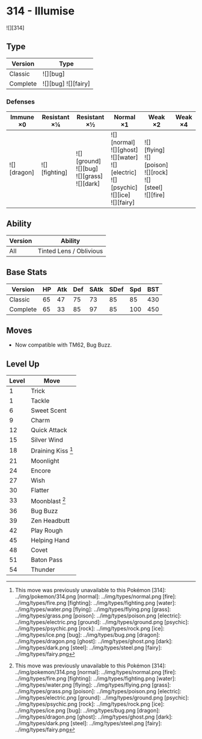 # 314 - Illumise
![][314]

## Type

Version  | Type
---      | ---
Classic  | ![][bug]
Complete | ![][bug]  ![][fairy]

### Defenses

Immune ×0       | Resistant ×¼      | Resistant ×½                                           | Normal ×1                                                                                              | Weak ×2                                                                | Weak ×4
---             | ---               | ---                                                    | ---                                                                                                    | ---                                                                    | ---
![][dragon]<br> | ![][fighting]<br> | ![][ground]<br>![][bug]<br>![][grass]<br>![][dark]<br> | ![][normal]<br>![][ghost]<br>![][water]<br>![][electric]<br>![][psychic]<br>![][ice]<br>![][fairy]<br> | ![][flying]<br>![][poison]<br>![][rock]<br>![][steel]<br>![][fire]<br> | &nbsp;

## Ability

Version | Ability
---     | ---
All     | Tinted Lens / Oblivious

## Base Stats

Version  | HP  | Atk | Def | SAtk | SDef | Spd | BST
---      | --- | --- | --- | ---  | ---  | --- | ---
Classic  | 65  | 47  | 75  | 73   | 85   | 85  | 430
Complete | 65  | 33  | 85  | 97   | 85   | 100 | 450

## Moves

 - Now compatible with TM62, Bug Buzz.

## Level Up

Level | Move
---   | ---
1     | Trick
1     | Tackle
6     | Sweet Scent
9     | Charm
12    | Quick Attack
15    | Silver Wind
18    | Draining Kiss [^1]
21    | Moonlight
24    | Encore
27    | Wish
30    | Flatter
33    | Moonblast [^1]
36    | Bug Buzz
39    | Zen Headbutt
42    | Play Rough
45    | Helping Hand
48    | Covet
51    | Baton Pass
54    | Thunder

[^1]: This move was previously unavailable to this Pokémon
[314]: ../img/pokemon/314.png
[normal]: ../img/types/normal.png
[fire]: ../img/types/fire.png
[fighting]: ../img/types/fighting.png
[water]: ../img/types/water.png
[flying]: ../img/types/flying.png
[grass]: ../img/types/grass.png
[poison]: ../img/types/poison.png
[electric]: ../img/types/electric.png
[ground]: ../img/types/ground.png
[psychic]: ../img/types/psychic.png
[rock]: ../img/types/rock.png
[ice]: ../img/types/ice.png
[bug]: ../img/types/bug.png
[dragon]: ../img/types/dragon.png
[ghost]: ../img/types/ghost.png
[dark]: ../img/types/dark.png
[steel]: ../img/types/steel.png
[fairy]: ../img/types/fairy.png
